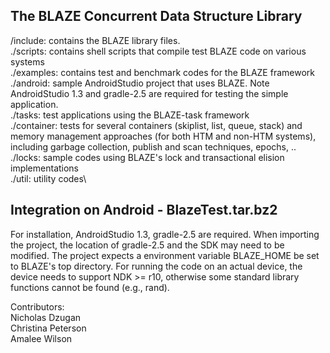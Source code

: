 The BLAZE Concurrent Data Structure Library
-------------------------------------------


/include:      contains the BLAZE library files.\
./scripts:     contains shell scripts that compile test BLAZE code on various systems\
./examples:    contains test and benchmark codes for the BLAZE framework\
  ./android:   sample AndroidStudio project that uses BLAZE. Note AndroidStudio 1.3 and gradle-2.5 are required for testing the simple application.\
  ./tasks:     test applications using the BLAZE-task framework\
  ./container: tests for several containers (skiplist, list, queue, stack) and memory management approaches (for both HTM and non-HTM systems), including garbage collection, publish and scan techniques, epochs, ..\
  ./locks:    sample codes using BLAZE's lock and transactional elision implementations\
  ./util:     utility codes\

Integration on Android - BlazeTest.tar.bz2
------------------------------------------
For installation, AndroidStudio 1.3, gradle-2.5 are required. 
When importing the project, the location of gradle-2.5 and the SDK may need to 
be modified. The project expects a environment variable BLAZE_HOME be set to 
BLAZE's top directory. For running the code on an actual device, the device 
needs to support NDK >= r10, otherwise some standard library functions cannot be 
found (e.g., rand).

Contributors:\
Nicholas Dzugan\
Christina Peterson\
Amalee Wilson
